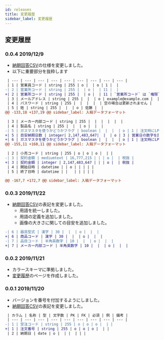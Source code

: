 ```yaml
---
id: releases
title: 変更履歴
sidebar_label: 変更履歴
---
```



## 変更履歴

### 0.0.4 2019/12/9

- [納期回答CSV](csv.md)の仕様を変更しました。
- 以下に重要部分を抜粋します

```diff
 | --- | --- | --- | --- | --- | --- | --- | --- | --- |
 | 1 | 営業員コード | string | 255 | o |  | o | 1 |  |
-| 2 | 営業所コード | string | 255 |  | o |  | 11 |  |
+| 2 | 営業所コード | string | 255 |  | o |  | 11 | `営業所コード` は `権限` が`sales` の場合に必須です。 |
 | 3 | メールアドレス | string | 255 |  |  | o | example@example.com |  |
 | 4 | パスワード | string | 255 |  |  |  |  | 空の場合は更新されません |
 | 5 | 姓 | string | 255 |  |  | o | 佐藤 |  |
@@ -133,18 +137,19 @@ sidebar_label: 入稿データフォーマット
 
 | 3 | メーカー内部コード | string | 255 |  |  |  |  |  |
 | 4 | 製品名 | string | 255 |  |  | o |  |  |
-| 5 | ガスマスタを使うかどうかフラグ | boolean |  |  |  | o | 1 | 注文時にLPか都市ガスかを選択する必要がある商品 |
+| 5 | 目安納期日数 | integer| 2,147,483,647|  |  | o | 3 | 営業日の数字を記載 |
+| 6 | ガスマスタを使うかどうかフラグ | boolean |  |  |  | o | 1 | 注文時にLPか都市ガスかを選択する必要がある商品 |
@@ -155,11 +160,11 @@ sidebar_label: 入稿データフォーマット
 
 | 2 | 小売コード | string | 255 | o | o | o |  | |
-| 3 | 契約金額 | mediumtext | 16,777,215 | | | o |  | 税抜 |
+| 3 | 契約金額 | integer | 2,147,483,647 | | | o |  | 税抜 |
 | 4 | 開始日時 | datetime | | o | | | | |
 | 5 | 終了日時 | datetime | |   | | | | |
 
@@ -167,7 +172,7 @@ sidebar_label: 入稿データフォーマット
```

### 0.0.3 2019/11/22

- [納期回答CSV](csv.md)の表記を変更しました。
  - 用語を統一しました。
  - 用語の定義を追加しました。
  - 画像の大きさに関しての目安を追加しました。

```diff
-| 6 | 器具型式 | 漢字 | 30 |  |  | o |  |  |
+| 6 | 商品コード | 漢字 | 30 |  |  | o |  |  |
-| 7 | 品目コード | 半角英数字 | 10 |  |  | o |  |  |
+| 7 | メーカー内部コード | 半角英数字 | 10 |  |  | o |  |  |
```

### 0.0.2 2019/11/21

- カラースキーマに準拠しました。
- [変更履歴](releases)のページを作成しました。


### 0.0.1 2019/11/20

- バージョンを番号を付加するようにしました。
- [納期回答CSV](csv.md)の表記を変更しました。

```diff
 | カラム | 名称 | 型 | 文字数 | PK | FK | 必須 | 例 | 備考 |
 | --- | --- | --- | --- | --- | --- | --- | --- | --- |
-| 1 | 受注コード | string | 255 | o | o | o |  | |
+| 1 | 注文番号 | string | 255 | o | o | o |  | |
 | 2 | 納期日 | date | o |  | |  | | |
```

